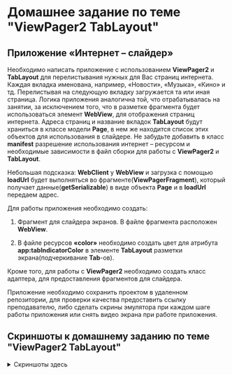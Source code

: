 # Домашнее задание по теме "ViewPager2 TabLayout"

## Приложение «Интернет – слайдер»

Необходимо написать приложение с использованием **ViewPager2** и **TabLayout** для перелистывания нужных для Вас страниц интернета. Каждая вкладка именована, например, «Новости», «Музыка», «Кино» и тд. Перелистывая на следующую вкладку загружается та или иная страница. Логика приложения аналогична той, что отрабатывалась на занятии, за исключением того, что в разметке фрагмента будет использоваться элемент **WebView**, для отображения страниц интернета. Адреса страниц и название вкладок **TabLayout** будут храниться в классе модели **Page**, в нем же находится список этих объектов для использования в слайдере. Не забудьте добавить в класс **manifest** разрешение использования интернет – ресурсом и необходимые зависимости в файл сборки для работы с **ViewPager2** и **TabLayout**.

Небольшая подсказка: **WebClient** у **WebView** и загрузка с помощью **loadUrl** будет выполняться во фрагменте(**ViewPagerFragment**), который получает данные(**getSerializable**) в виде объекта **Page** и в **loadUrl** передаем адрес.

Для работы приложения необходимо создать:

1. Фрагмент для слайдера экранов. В файле фрагмента расположен **WebView**.

2. В файле ресурсов **«color»** необходимо создать цвет для атрибута **app:tabIndicatorColor** в элементе **TabLayout** разметки экрана(подчеркивание **Tab**-ов).

Кроме того, для работы с **ViewPager2** необходимо создать класс адаптера, для предоставления фрагментов для слайдера.

Приложение необходимо сохранить проектом в удаленном репозитории, для проверки качества предоставить ссылку преподавателю, либо сделать скрины эмулятора при каждом шаге работы приложения или снять видео экрана при работе приложения.

## Скриншоты к домашнему заданию по теме "ViewPager2 TabLayout"

<details>
<summary>
Скриншоты здесь
</summary>

![](md/1.png)
![](md/2.png)
![](md/3.png)

</details>